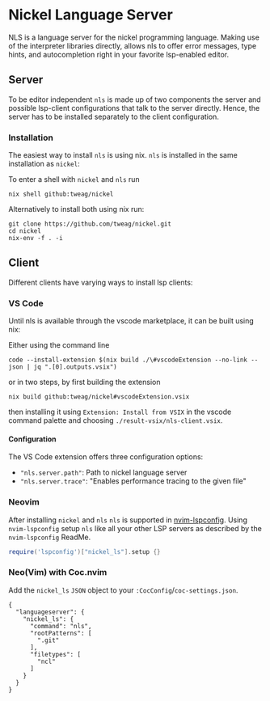 # Nickel Language Server

NLS is a language server for the nickel programming language.  Making use of the interpreter libraries directly, allows nls to offer error messages, type hints, and autocompletion right in your favorite lsp-enabled editor.

## Server
  
To be editor independent `nls` is made up of two components the server and possible lsp-client configurations that talk to the server directly.
Hence, the server has to be installed separately to the client configuration. 

### Installation

The easiest way to install `nls` is using nix. `nls` is installed in the same installation as `nickel`:


To enter a shell with `nickel` and `nls` run

```
nix shell github:tweag/nickel
```

Alternatively to install both using nix run:

```
git clone https://github.com/tweag/nickel.git
cd nickel
nix-env -f . -i
```

## Client

Different clients have varying ways to install lsp clients:

### VS Code

Until nls is available through the vscode marketplace, it can be built using nix:

Either using the command line

```
code --install-extension $(nix build ./\#vscodeExtension --no-link --json | jq ".[0].outputs.vsix")
```

or in two steps, by first building the extension

```
nix build github:tweag/nickel#vscodeExtension.vsix
```

then installing it using `Extension: Install from VSIX` in the vscode command palette and choosing `./result-vsix/nls-client.vsix`.

#### Configuration

The VS Code extension offers three configuration options: 

- `"nls.server.path"`: Path to nickel language server
- `"nls.server.trace"`: "Enables performance tracing to the given file"

### Neovim

After installing `nickel` and `nls`
`nls` is supported in [nvim-lspconfig](https://github.com/neovim/nvim-lspconfig).
Using `nvim-lspconfig` setup `nls` like all your other LSP servers as described by the `nvim-lspconfig` ReadMe.

```lua
require('lspconfig')["nickel_ls"].setup {}
```

### Neo(Vim) with Coc.nvim

Add the `nickel_ls` `JSON` object to your `:CocConfig`/`coc-settings.json`.
```
{
  "languageserver": {
    "nickel_ls": {
      "command": "nls",
      "rootPatterns": [
        ".git"
      ],
      "filetypes": [
        "ncl"
      ]
    }
  }
}
```
